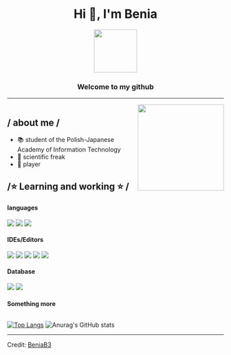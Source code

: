 
<h1 align="center">Hi 👋, I'm Benia</h1>
<div id="header" align="center">

  <img src="https://media.giphy.com/media/v1.Y2lkPTc5MGI3NjExZmFmZTExYTBjNjI3ZTEyYTIwMDhjN2E2YzNiMDhlMDU1NDg1MmRkMyZjdD1n/6vj5quVNRhoQw/giphy.gif" width="100"/>
</div>
<h3 align="center">Welcome to my github </h3>



------


<div style="display: flex;">
  <div style="flex: 1;">
    <h2>/ about me /</h2>
    <ul>
      <li>📚 student of the Polish-Japanese Academy of Information Technology</li>
      <li>🌌 scientific freak</li>
      <li>👾 player</li>
    </ul>
    <h2>/⭐ Learning and working ⭐ /</h2>
    <h4> languages </h4>
    <img src="https://img.shields.io/badge/c++-%2300599C.svg?style=for-the-badge&logo=c%2B%2B&logoColor=white">
    <img src="https://img.shields.io/badge/python-3670A0?style=for-the-badge&logo=python&logoColor=ffdd54">
    <img src="https://img.shields.io/badge/java-%23ED8B00.svg?style=for-the-badge&logo=java&logoColor=white">
    <h4> IDEs/Editors </h4>
    <img src="https://img.shields.io/badge/VIM-%2311AB00.svg?style=for-the-badge&logo=vim&logoColor=white">
    <img src="https://img.shields.io/badge/Visual%20Studio%20Code-0078d7.svg?style=for-the-badge&logo=visual-studio-code&logoColor=white">
    <img src="https://img.shields.io/badge/pycharm-143?style=for-the-badge&logo=pycharm&logoColor=black&color=black&labelColor=green">
    <img src="https://img.shields.io/badge/IntelliJIDEA-000000.svg?style=for-the-badge&logo=intellij-idea&logoColor=white">
    <img src="https://img.shields.io/badge/CLion-black?style=for-the-badge&logo=clion&logoColor=white">
    <h4> Database </h4>
    <img src="https://img.shields.io/badge/Microsoft%20SQL%20Server-CC2927?style=for-the-badge&logo=microsoft%20sql%20server&logoColor=white">
    <img src="https://img.shields.io/badge/Oracle-F80000?style=for-the-badge&logo=oracle&logoColor=white">
    <h4> Something more </h4>

  </div>
  <div>
    <img src="https://user-images.githubusercontent.com/104169955/221680189-a0f02da4-2548-4565-a786-71201db22a46.gif" style="width: 200px;">
  </div>
</div>

[![Top Langs](https://github-readme-stats.vercel.app/api/top-langs/?username=beniab3&layout=compact&theme=rose_pine)](https://github.com/anuraghazra/github-readme-stats)
![Anurag's GitHub stats](https://github-readme-stats.vercel.app/api?username=beniab3&show_icons=true&theme=rose_pine)




  

  


------
Credit: [BeniaB3](https://github.com/BeniaB3)

